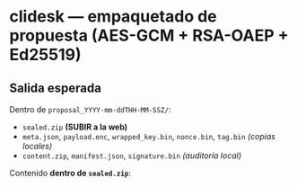 # clidesk — empaquetado de propuesta (AES-GCM + RSA-OAEP + Ed25519)

## Salida esperada
Dentro de `proposal_YYYY-mm-ddTHH-MM-SSZ/`:
- `sealed.zip`  **(SUBIR a la web)**
- `meta.json`, `payload.enc`, `wrapped_key.bin`, `nonce.bin`, `tag.bin`  *(copias locales)*
- `content.zip`, `manifest.json`, `signature.bin`  *(auditoría local)*

Contenido **dentro de `sealed.zip`**:
